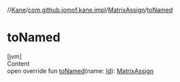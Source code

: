 //[Kane](../../index.md)/[com.github.jomof.kane.impl](../index.md)/[MatrixAssign](index.md)/[toNamed](to-named.md)



# toNamed  
[jvm]  
Content  
open override fun [toNamed](to-named.md)(name: [Id](../index.md#%5Bcom.github.jomof.kane.impl%2FId%2F%2F%2FPointingToDeclaration%2F%5D%2FClasslikes%2F-608357587)): [MatrixAssign](index.md)  



